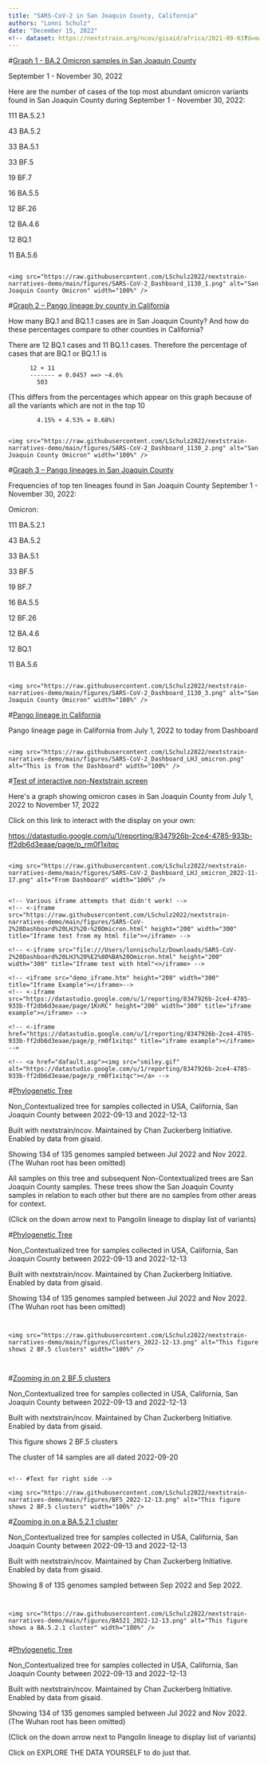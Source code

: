```yaml
---
title: "SARS-CoV-2 in San Joaquin County, California"
authors: "Lonni Schulz"
date: "December 15, 2022"
<!-- dataset: https://nextstrain.org/ncov/gisaid/africa/2021-09-03?d=map&p=full -->
---
```



#[Graph 1 - BA.2 Omicron samples in San Joaquin County](https://nextstrain.org/ncov/gisaid/africa/2021-09-03?d=map&p=full)

September 1 - November 30, 2022

Here are the number of cases of the top most abundant omicron variants found in San Joaquin County during September 1 - November 30, 2022:

111 BA.5.2.1

 43 BA.5.2
 
 33 BA.5.1
 
 33 BF.5
 
 19 BF.7
 
 16 BA.5.5
 
 12 BF.26
 
 12 BA.4.6
 
 12 BQ.1
 
 11 BA.5.6

```auspiceMainDisplayMarkdown

<img src="https://raw.githubusercontent.com/LSchulz2022/nextstrain-narratives-demo/main/figures/SARS-CoV-2_Dashboard_1130_1.png" alt="San Joaquin County Omicron" width="100%" />

```

#[Graph 2 – Pango lineage by county in California](https://nextstrain.org/ncov/gisaid/africa/2021-09-03?d=map&p=full)

How many BQ.1 and BQ.1.1 cases are in San Joaquin County?
And how do these percentages compare to other counties in California?

There are 12 BQ.1 cases and 11 BQ.1.1 cases.
Therefore the percentage of cases that are BQ.1 or BQ.1.1 is

          12 + 11
          ------- = 0.0457 ==> ~4.6%
            503
            
(This differs from the percentages which appear on this graph because of all the variants which are not in the top 10


            4.15% + 4.53% = 8.68%)

```auspiceMainDisplayMarkdown

<img src="https://raw.githubusercontent.com/LSchulz2022/nextstrain-narratives-demo/main/figures/SARS-CoV-2_Dashboard_1130_2.png" alt="San Joaquin County Omicron" width="100%" />

```

#[Graph 3 – Pango lineages in San Joaquin County](https://nextstrain.org/ncov/gisaid/africa/2021-09-03?d=map&p=full)

Frequencies of top ten lineages found in San Joaquin County
September 1 - November 30, 2022:

Omicron:

 111   BA.5.2.1
 
  43   BA.5.2
  
  33   BA.5.1
  
  33   BF.5
  
  19   BF.7
  
  16   BA.5.5
  
  12   BF.26
  
  12   BA.4.6
  
  12   BQ.1
  
  11   BA.5.6


```auspiceMainDisplayMarkdown

<img src="https://raw.githubusercontent.com/LSchulz2022/nextstrain-narratives-demo/main/figures/SARS-CoV-2_Dashboard_1130_3.png" alt="San Joaquin County Omicron" width="100%" />

```







<!-- #[Omicron samples in San Joaquin County since January 1, 2022](https://nextstrain.org/ncov/gisaid/africa/2021-09-03?d=map&p=full) -->

<!-- left-side content -->

<!-- hidden comment -->

#[Pango lineage in California](https://nextstrain.org/ncov/gisaid/africa/2021-09-03?d=map&p=full)

Pango lineage page in California from July 1, 2022 to today from Dashboard

```auspiceMainDisplayMarkdown

<img src="https://raw.githubusercontent.com/LSchulz2022/nextstrain-narratives-demo/main/figures/SARS-CoV-2_Dashboard_LHJ_omicron.png" alt="This is from the Dashboard" width="100%" />

```



#[Test of interactive non-Nextstrain screen](https://nextstrain.org/ncov/gisaid/africa/2021-09-03?d=map&p=full)


Here's a graph showing omicron cases in San Joaquin County from July 1, 2022 to November 17, 2022

Click on this link to interact with the display on your own:

https://datastudio.google.com/u/1/reporting/8347926b-2ce4-4785-933b-ff2db6d3eaae/page/p_rm0f1xitqc

<!-- https://datastudio.google.com/u/1/reporting/8347926b-2ce4-4785-933b-ff2db6d3eaae/page/p_rm0f1xitqc -->


```auspiceMainDisplayMarkdown

<img src="https://raw.githubusercontent.com/LSchulz2022/nextstrain-narratives-demo/main/figures/SARS-CoV-2_Dashboard_LHJ_omicron_2022-11-17.png" alt="From Dashboard" width="100%" />


<!-- Various iframe attempts that didn't work! -->
<!-- <-iframe src="https://raw.githubusercontent.com/LSchulz2022/nextstrain-narratives-demo/main/figures/SARS-CoV-2%20Dashboard%20LHJ%20›%20Omicron.html" height="200" width="300" title="Iframe test from my html file"></iframe> -->

<!-- <-iframe src="file:///Users/lonnischulz/Downloads/SARS-CoV-2%20Dashboard%20LHJ%20%E2%80%BA%20Omicron.html" height="200" width="300" title="Iframe test with html"<>/iframe> -->

<!-- <iframe src="demo_iframe.htm" height="200" width="300" title="Iframe Example"></iframe>-->
<!-- <-iframe src="https://datastudio.google.com/u/1/reporting/8347926b-2ce4-4785-933b-ff2db6d3eaae/page/1KnRC" height="200" width="300" title="iframe example"></iframe> -->

<!-- <-iframe href="https://datastudio.google.com/u/1/reporting/8347926b-2ce4-4785-933b-ff2db6d3eaae/page/p_rm0f1xitqc" title="iframe example"></iframe> -->

<!-- <a href="dafault.asp"><img src="smiley.gif" alt="https://datastudio.google.com/u/1/reporting/8347926b-2ce4-4785-933b-ff2db6d3eaae/page/p_rm0f1xitqc"></a> -->

```



#[Phylogenetic Tree](https://nextstrain.org/fetch/backend.czgenepi.org/v2/orgs/9/pathogens/SC2/auspice/access/eyJ0cmVlX2lkIjogNzI1NDcsICJ1c2VyX2lkIjogMjI4LCAiZXhwaXJ5IjogIjIwMjItMTItMTZUMDM6Mzc6MDkuNTk0MTcxKzAwOjAwIn0=.6239c26eeb871da835334747917db4cdaa169e53b279a44575a7cd728ec1ecd6c69237a478146b5363f41e335dfc5afe25969fa481b63b10a61d7972ae78129b?c=pango_lineage&d=tree&label=clade:22B%20%28Omicron%29&p=full)



Non_Contextualized tree for samples collected in USA, California, San Joaquin County between 2022-09-13 and 2022-12-13


Built with nextstrain/ncov. Maintained by Chan Zuckerberg Initiative. Enabled by data from gisaid.


Showing 134 of 135 genomes sampled between Jul 2022 and Nov 2022.
(The Wuhan root has been omitted)


All samples on this tree and subsequent Non-Contextualized trees are San Joaquin County samples. These trees show the San Joaquin County samples in relation to each other but there are no samples from other areas for context.


(Click on the down arrow next to Pangolin lineage to display list of variants)


<!-- #[Zoomed in](https://nextstrain.org/fetch/backend.czgenepi.org/v2/orgs/9/pathogens/SC2/auspice/access/eyJ0cmVlX2lkIjogNzIwNTYsICJ1c2VyX2lkIjogMjI4LCAiZXhwaXJ5IjogIjIwMjItMTItMDlUMjE6MjU6MjAuNDAyNjUxKzAwOjAwIn0=.b3473b6101ef3a4b878620076ae245a186a1a6a2933a4572c308e6b7b6614218b3a00d9274996340a2d6e5516fab007d355e8a4bfa275a563d7c4f3a69301978?c=pango_lineage&d=tree&label=clade:22B%20%28Omicron%29&p=full) -->



<!-- same tree, just no Wuhan sample -->




#[Phylogenetic Tree](https://nextstrain.org/fetch/backend.czgenepi.org/v2/orgs/9/pathogens/SC2/auspice/access/eyJ0cmVlX2lkIjogNzI1NDcsICJ1c2VyX2lkIjogMjI4LCAiZXhwaXJ5IjogIjIwMjItMTItMTZUMDM6Mzc6MDkuNTk0MTcxKzAwOjAwIn0=.6239c26eeb871da835334747917db4cdaa169e53b279a44575a7cd728ec1ecd6c69237a478146b5363f41e335dfc5afe25969fa481b63b10a61d7972ae78129b?c=pango_lineage&d=tree&label=clade:22B%20%28Omicron%29&p=full)



Non_Contextualized tree for samples collected in USA, California, San Joaquin County between 2022-09-13 and 2022-12-13


Built with nextstrain/ncov. Maintained by Chan Zuckerberg Initiative. Enabled by data from gisaid.


Showing 134 of 135 genomes sampled between Jul 2022 and Nov 2022.
(The Wuhan root has been omitted)


```auspiceMainDisplayMarkdown


<img src="https://raw.githubusercontent.com/LSchulz2022/nextstrain-narratives-demo/main/figures/Clusters_2022-12-13.png" alt="This figure shows 2 BF.5 clusters" width="100%" />



```




#[Zooming in on 2 BF.5 clusters](https://nextstrain.org/fetch/backend.czgenepi.org/v2/orgs/9/pathogens/SC2/auspice/access/eyJ0cmVlX2lkIjogNzI1NDcsICJ1c2VyX2lkIjogMjI4LCAiZXhwaXJ5IjogIjIwMjItMTItMTZUMDM6Mzc6MDkuNTk0MTcxKzAwOjAwIn0=.6239c26eeb871da835334747917db4cdaa169e53b279a44575a7cd728ec1ecd6c69237a478146b5363f41e335dfc5afe25969fa481b63b10a61d7972ae78129b?c=pango_lineage&d=tree&label=clade:22B%20%28Omicron%29&m=num_date&p=full)



Non_Contextualized tree for samples collected in USA, California, San Joaquin County between 2022-09-13 and 2022-12-13


Built with nextstrain/ncov. Maintained by Chan Zuckerberg Initiative. Enabled by data from gisaid.


This figure shows 2 BF.5 clusters


The cluster of 14 samples are all dated 2022-09-20


<!-- (Click on EXPLORE THE DATA YOURSELF to zoom in to these samples and see more information about them) -->


```auspiceMainDisplayMarkdown

<!-- #Text for right side -->

<img src="https://raw.githubusercontent.com/LSchulz2022/nextstrain-narratives-demo/main/figures/BF5_2022-12-13.png" alt="This figure shows 2 BF.5 clusters" width="100%" />

```




#[Zooming in on a BA.5.2.1 cluster](https://nextstrain.org/fetch/backend.czgenepi.org/v2/orgs/9/pathogens/SC2/auspice/access/eyJ0cmVlX2lkIjogNzI1NDcsICJ1c2VyX2lkIjogMjI4LCAiZXhwaXJ5IjogIjIwMjItMTItMTZUMDM6Mzc6MDkuNTk0MTcxKzAwOjAwIn0=.6239c26eeb871da835334747917db4cdaa169e53b279a44575a7cd728ec1ecd6c69237a478146b5363f41e335dfc5afe25969fa481b63b10a61d7972ae78129b?c=pango_lineage&d=tree&label=clade:22B%20%28Omicron%29&m=num_date&p=full)


Non_Contextualized tree for samples collected in USA, California, San Joaquin County between 2022-09-13 and 2022-12-13


Built with nextstrain/ncov. Maintained by Chan Zuckerberg Initiative. Enabled by data from gisaid.


Showing 8 of 135 genomes sampled between Sep 2022 and Sep 2022.





```auspiceMainDisplayMarkdown


<img src="https://raw.githubusercontent.com/LSchulz2022/nextstrain-narratives-demo/main/figures/BA521_2022-12-13.png" alt="This figure shows a BA.5.2.1 cluster" width="100%" />


```



#[Phylogenetic Tree](https://nextstrain.org/fetch/backend.czgenepi.org/v2/orgs/9/pathogens/SC2/auspice/access/eyJ0cmVlX2lkIjogNzI1NDcsICJ1c2VyX2lkIjogMjI4LCAiZXhwaXJ5IjogIjIwMjItMTItMTZUMDM6Mzc6MDkuNTk0MTcxKzAwOjAwIn0=.6239c26eeb871da835334747917db4cdaa169e53b279a44575a7cd728ec1ecd6c69237a478146b5363f41e335dfc5afe25969fa481b63b10a61d7972ae78129b?c=pango_lineage&d=tree&label=clade:22B%20%28Omicron%29&p=full)



Non_Contextualized tree for samples collected in USA, California, San Joaquin County between 2022-09-13 and 2022-12-13


Built with nextstrain/ncov. Maintained by Chan Zuckerberg Initiative. Enabled by data from gisaid.


Showing 134 of 135 genomes sampled between Jul 2022 and Nov 2022.
(The Wuhan root has been omitted)


(Click on the down arrow next to Pangolin lineage to display list of variants)

Click on EXPLORE THE DATA YOURSELF to do just that.







<!-- (click on Pangolin lineage arrow to see list of lineages) -->



<!-- #[Introduction to phylogenetic trees](https://nextstrain.org/ncov/gisaid/africa/2021-09-03?d=map&p=full) -->

<!-- Text to be displayed in the left-hand panel. -->

<!-- - 1 - first point -->
<!-- - 2 - second point -->
<!-- - 3 - third point -->

<!-- ```auspiceMainDisplayMarkdown -->
<!-- # Introduction to phylogenetic trees -->

<!-- ## San Joaquin County SARS-COVID-2 cases -->

<!-- <img src="https://neherlab.org/talk_images/infection_tree_combined.png" alt="This is a representation of a transmission disease infection chain" width="100%" /> -->

<!-- ### Content -->

<!-- ## More San Joaquin County SARS-COVID-2 cases -->

<!-- ### Some more extended content. -->

<!-- <img src="https://raw.githubusercontent.com/LSchulz2022/nextstrain-narratives-demo/main/figures/toy_alignment_tree.png" alt="This is a representation of an alignment and corresponding phylogeny" width="100%" /> -->

<!-- ``` -->
